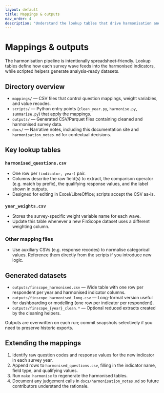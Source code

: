 ```yaml
---
layout: default
title: Mappings & outputs
nav_order: 4
description: "Understand the lookup tables that drive harmonisation and the datasets they generate."
---
```


# Mappings & outputs

The harmonisation pipeline is intentionally spreadsheet-friendly. Lookup tables define how each survey wave feeds into the harmonised indicators, while scripted helpers generate analysis-ready datasets.

## Directory overview
- `mappings/` — CSV files that control question mappings, weight variables, and value recodes.
- `scripts/` — Python entry points (`clean_year.py`, `harmonise.py`, `summarise.py`) that apply the mappings.
- `outputs/` — Generated CSV/Parquet files containing cleaned and harmonised survey data.
- `docs/` — Narrative notes, including this documentation site and `harmonisation_notes.md` for contextual decisions.

## Key lookup tables
### `harmonised_questions.csv`
- One row per `(indicator, year)` pair.
- Columns describe the raw field(s) to extract, the comparison operator (e.g. match by prefix), the qualifying response values, and the label shown in outputs.
- Designed for editing in Excel/LibreOffice; scripts accept the CSV as-is.

### `year_weights.csv`
- Stores the survey-specific weight variable name for each wave.
- Update this table whenever a new FinScope dataset uses a different weighting column.

### Other mapping files
- Use auxiliary CSVs (e.g. response recodes) to normalise categorical values. Reference them directly from the scripts if you introduce new logic.

## Generated datasets
- `outputs/finscope_harmonised.csv` — Wide table with one row per respondent per year and harmonised indicator columns.
- `outputs/finscope_harmonised_long.csv` — Long-format version useful for dashboarding or modelling (one row per indicator per respondent).
- `outputs/finscope_{year}_clean.*` — Optional reduced extracts created by the cleaning helpers.

Outputs are overwritten on each run; commit snapshots selectively if you need to preserve historic exports.

## Extending the mappings
1. Identify raw question codes and response values for the new indicator in each survey year.
2. Append rows to `harmonised_questions.csv`, filling in the indicator name, field type, and qualifying values.
3. Run `make harmonise` to regenerate the harmonised tables.
4. Document any judgement calls in `docs/harmonisation_notes.md` so future contributors understand the rationale.
